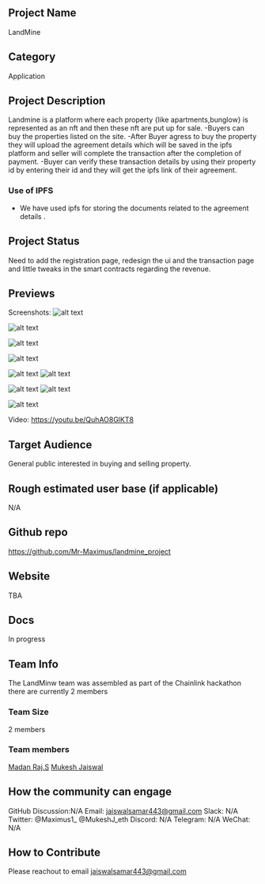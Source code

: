 ## Project Name <!-- Add your project name here with format "Project Name"-->

LandMine

## Category
<!--developer tooling, application, wallet, infrastructure, etc-->
Application

## Project Description
<!--Describe your project in a few sentences. -->
Landmine is a platform where each property {like apartments,bunglow} is represented as an nft and then these nft are put up for sale.
-Buyers can buy the properties listed on the site.
-After Buyer agress to buy the property they will upload the agreement details which will be saved in the ipfs platform and seller will complete the transaction after the completion of payment.
-Buyer can verify these transaction details by using their property id by entering their id and they will get the ipfs link of their agreement.

### Use of IPFS
- We have used ipfs for storing the documents related to the agreement details .


## Project Status
<!--brainstorming, fundraising, under development, beta, shipped, etc-->
Need to add the registration page, redesign the ui and the transaction page and little tweaks in the smart contracts regarding the revenue.

## Previews
<!--Add some screenshots to give a preview of your product-->
Screenshots: ![alt text](https://siasky.net/vAHX05cSzk8_3diwKLFumx4lGXFN3M0cgVAioQDQxdjrIg)


![alt text](https://siasky.net/LADILo82OTgI6clQsVhn5w58BVwqpB_QVFJ7Vg8zpEz1FQ)


![alt text](https://siasky.net/jADE_NAY6CdapliFLhKSFY6zQwAFXblvLxS3Q4WqdvIHPw)


![alt text](https://siasky.net/LAC6uvrtyQzAPYqBXMiSAiq0Fx_8kUGgg1EWZxxOsd0U3Q)


![alt text](https://siasky.net/DADm7GaFYmjPhP8eM7a2FmN61eOcFvpBY3TC_P7kLDz5ag)
 ![alt text](https://siasky.net/fAb9RSi49mIgDIRlLb4qy_cHAsRPub1rYY2yXeSmr07Aqw)

![alt text](https://siasky.net/fABWmFWSi_B-VcxYXNhjFQPDoJ5YPfEVm5tn3ioaAEV_Mw)
![alt text](https://siasky.net/zACIz4ziCpjSOpy4OQcHeFBL2i1DAldxB_aGqMBoGe1lnQ)

![alt text](https://siasky.net/vAOlzpNoPqCbA6QvK7MZmWBxqpe-LLA_qYjA9kUZjbXJVQ)

              
Video: https://youtu.be/QuhAO8GlKT8

## Target Audience
<!--Describe who will be your project's users-->
General public interested in buying and selling property.

## Rough estimated user base (if applicable)
<!--How many users do you have right now?-->
N/A

## Github repo
<!--Attach a link to your GitHub repo if it's OSS-->
https://github.com/Mr-Maximus/landmine_project

## Website
<!--Link your website if available-->
TBA

## Docs
<!--Including a link to your project docs!-->
In progress

## Team Info
<!-- Introduce your amazing team - how many team members are working on this project and who are they?-->
The LandMinw team was assembled as part of the Chainlink hackathon there are currently 2 members

### Team Size
2 members

### Team members
[Madan Raj.S](https://github.com/Mr-Maximus)
[Mukesh Jaiswal](https://github.com/MukeshJaiswal01)


## How the community can engage
GitHub Discussion:N/A
Email: jaiswalsamar443@gmail.com
Slack: N/A
Twitter: @Maximus1_ @MukeshJ_eth
Discord: N/A
Telegram: N/A
WeChat: N/A

## How to Contribute
<!--How can the community contribute to your project?-->
Please reachout to email jaiswalsamar443@gmail.com
